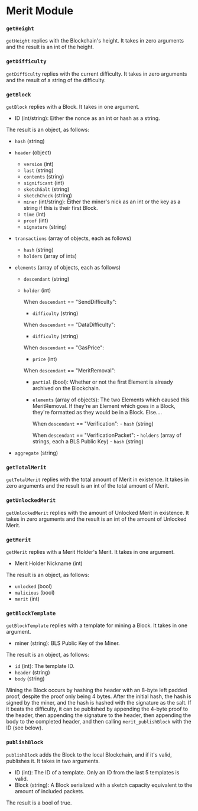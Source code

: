 # Merit Module

### `getHeight`

`getHeight` replies with the Blockchain's height. It takes in zero arguments and the result is an int of the height.

### `getDifficulty`

`getDifficulty` replies with the current difficulty. It takes in zero arguments and the result of a string of the difficulty.

### `getBlock`

`getBlock` replies with a Block. It takes in one argument.
- ID (int/string): Either the nonce as an int or hash as a string.

The result is an object, as follows:
- `hash`   (string)
- `header` (object)
    - `version`   (int)
    - `last`      (string)
    - `contents`  (string)
    - `significant` (int)
    - `sketchSalt`  (string)
    - `sketchCheck`  (string)
    - `miner`     (int/string): Either the miner's nick as an int or the key as a string if this is their first Block.
    - `time`      (int)
    - `proof`     (int)
    - `signature` (string)

- `transactions` (array of objects, each as follows)
    - `hash`    (string)
    - `holders` (array of ints)

- `elements` (array of objects, each as follows)
    - `descendant` (string)
    - `holder`     (int)

        When `descendant` == "SendDifficulty":
        - `difficulty` (string)

        When `descendant` == "DataDifficulty":
        - `difficulty` (string)

        When `descendant` == "GasPrice":
        - `price` (int)

        When `descendant` == "MeritRemoval":
        - `partial`  (bool):             Whether or not the first Element is already archived on the Blockchain.
        - `elements` (array of objects): The two Elements which caused this MeritRemoval. If they're an Element which goes in a Block, they're formatted as they would be in a Block. Else....

            When `descendant` == "Verification":
                - `hash` (string)

            When `descendant` == "VerificationPacket":
                - `holders` (array of strings, each a BLS Public Key)
                - `hash` (string)

- `aggregate` (string)

### `getTotalMerit`

`getTotalMerit` replies with the total amount of Merit in existence. It takes in zero arguments and the result is an int of the total amount of Merit.

### `getUnlockedMerit`

`getUnlockedMerit` replies with the amount of Unlocked Merit in existence. It takes in zero arguments and the result is an int of the amount of Unlocked Merit.

### `getMerit`

`getMerit` replies with a Merit Holder's Merit. It takes in one argument.
- Merit Holder Nickname (int)

The result is an object, as follows:
- `unlocked`  (bool)
- `malicious` (bool)
- `merit`     (int)

### `getBlockTemplate`

`getBlockTemplate` replies with a template for mining a Block. It takes in one argument.
- miner (string): BLS Public Key of the Miner.

The result is an object, as follows:
- `id`     (int): The template ID.
- `header` (string)
- `body`   (string)

Mining the Block occurs by hashing the header with an 8-byte left padded proof, despite the proof only being 4 bytes. After the initial hash, the hash is signed by the miner, and the hash is hashed with the signature as the salt. If it beats the difficulty, it can be published by appending the 4-byte proof to the header, then appending the signature to the header, then appending the body to the completed header, and then calling `merit_publishBlock` with the ID (see below).

### `publishBlock`

`publishBlock` adds the Block to the local Blockchain, and if it's valid, publishes it. It takes in two arguments.
- ID    (int): The ID of a template. Only an ID from the last 5 templates is valid.
- Block (string): A Block serialized with a sketch capacity equivalent to the amount of included packets.

The result is a bool of true.
